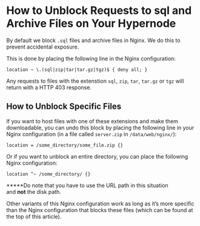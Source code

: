 <!-- source: https://support.hypernode.com/en/hypernode/nginx/how-to-unblock-requests-to-sql-and-archive-files/ -->

# How to Unblock Requests to sql and Archive Files on Your Hypernode

By default we block `.sql` files and archive files in Nginx. We do this to prevent accidental exposure.

This is done by placing the following line in the Nginx configuration:

`location ~ \.(sql|zip|tar|tar.gz|tgz)$ { deny all; }`

Any requests to files with the extenstion `sql`, `zip`, `tar`, `tar.gz` or `tgz` will return with a HTTP 403 response.

## How to Unblock Specific Files

If you want to host files with one of these extensions and make them downloadable, you can undo this block by placing the following line in your Nginx configuration (in a file called `server.zip` in `/data/web/nginx/`):

`location = /some_directory/some_file.zip {}`

Or if you want to unblock an entire directory, you can place the following Nginx configuration:

`location ^~ /some_directory/ {}`

\*\*\*\*\*Do note that you have to use the URL path in this situation and **not** the disk path.

Other variants of this Nginx configuration work as long as it’s more specific than the Nginx configuration that blocks these files (which can be found at the top of this article).
